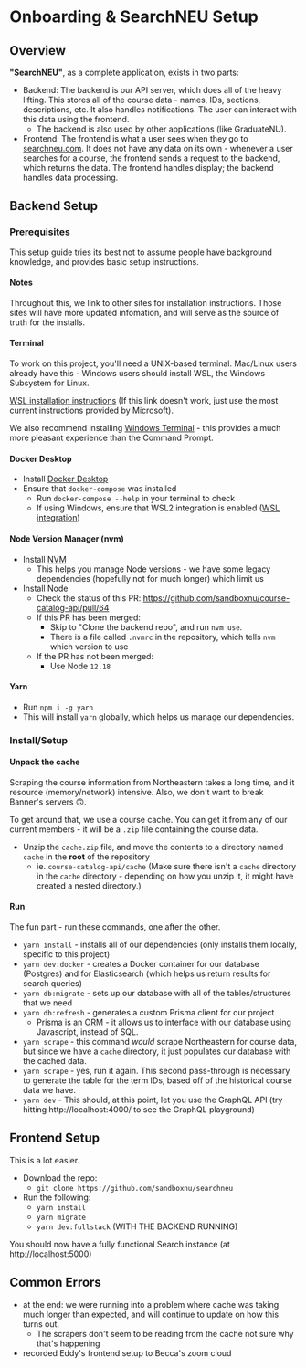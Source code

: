 # Onboarding & SearchNEU Setup

## Overview

**"SearchNEU"**, as a complete application, exists in two parts:

- Backend: The backend is our API server, which does all of the heavy lifting. This stores all of the course data - names, IDs, sections, descriptions, etc. It also handles notifications. The user can interact with this data using the frontend.
  - The backend is also used by other applications (like GraduateNU).
- Frontend: The frontend is what a user sees when they go to [searchneu.com](https://searchneu.com). It does not have any data on its own - whenever a user searches for a course, the frontend sends a request to the backend, which returns the data. The frontend handles display; the backend handles data processing.

## Backend Setup

### Prerequisites

This setup guide tries its best not to assume people have background knowledge, and provides basic setup instructions.

#### Notes

Throughout this, we link to other sites for installation instructions. Those sites will have more updated infomation, and will serve as the source of truth for the installs.

#### Terminal

To work on this project, you\'ll need a UNIX-based terminal. Mac/Linux users already have this - Windows users should install WSL, the Windows Subsystem for Linux.

[WSL installation instructions](https://docs.microsoft.com/en-us/windows/wsl/install-win10) (If this link doesn\'t work, just use the most current instructions provided by Microsoft).

We also recommend installing [Windows Terminal](https://docs.microsoft.com/en-us/windows/terminal/install) - this provides a much more pleasant experience than the Command Prompt.

#### Docker Desktop

- Install [Docker Desktop](https://docs.docker.com/desktop)
- Ensure that `docker-compose` was installed
  - Run `docker-compose --help` in your terminal to check
  - If using Windows, ensure that WSL2 integration is enabled ([WSL integration](https://docs.docker.com/desktop/windows/wsl/))

#### Node Version Manager (nvm)

- Install [NVM](https://github.com/nvm-sh/nvm)
  - This helps you manage Node versions - we have some legacy dependencies (hopefully not for much longer) which limit us
- Install Node
  - Check the status of this PR: https://github.com/sandboxnu/course-catalog-api/pull/64
  - If this PR has been merged:
    - Skip to "Clone the backend repo", and run `nvm use`.
    - There is a file called `.nvmrc` in the repository, which tells `nvm` which version to use
  - If the PR has not been merged:
    - Use Node `12.18`

#### Yarn

- Run `npm i -g yarn`
- This will install `yarn` globally, which helps us manage our dependencies.

### Install/Setup

#### Unpack the cache

Scraping the course information from Northeastern takes a long time, and it resource (memory/network) intensive. Also, we don\'t want to break Banner\'s servers 🙃.

To get around that, we use a course cache. You can get it from any of our current members - it will be a `.zip` file containing the course data.

- Unzip the `cache.zip` file, and move the contents to a directory named `cache` in the **root** of the repository
  - ie. `course-catalog-api/cache` (Make sure there isn\'t a `cache` directory in the `cache` directory - depending on how you unzip it, it might have created a nested directory.)

#### Run

The fun part - run these commands, one after the other.

- `yarn install` - installs all of our dependencies (only installs them locally, specific to this project)
- `yarn dev:docker` - creates a Docker container for our database (Postgres) and for Elasticsearch (which helps us return results for search queries)
- `yarn db:migrate` - sets up our database with all of the tables/structures that we need
- `yarn db:refresh` - generates a custom Prisma client for our project
  - Prisma is an [ORM](https://en.wikipedia.org/wiki/Object-relational_mapping) - it allows us to interface with our database using Javascript, instead of SQL.
- `yarn scrape` - this command _would_ scrape Northeastern for course data, but since we have a `cache` directory, it just populates our database with the cached data.
- `yarn scrape` - yes, run it again. This second pass-through is necessary to generate the table for the term IDs, based off of the historical course data we have.
- `yarn dev` - This should, at this point, let you use the GraphQL API (try hitting http://localhost:4000/ to see the GraphQL playground)

## Frontend Setup

This is a lot easier.

- Download the repo:
  - `git clone https://github.com/sandboxnu/searchneu`
- Run the following:
  - `yarn install`
  - `yarn migrate`
  - `yarn dev:fullstack` (WITH THE BACKEND RUNNING)

You should now have a fully functional Search instance (at http://localhost:5000)

## Common Errors

- at the end: we were running into a problem where cache was taking much longer than expected, and will continue to update on how this turns out.
  - The scrapers don\'t seem to be reading from the cache not sure why that\'s happening
- recorded Eddy\'s frontend setup to Becca\'s zoom cloud
